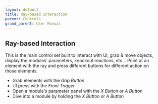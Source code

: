 ```yaml
---
layout: default
title: Ray-based Interaction
parent: Controls
grand_parent: User Manual
---
```


## Ray-based Interaction
This is the main control set built to interact with UI, grab & move objects, display the modules' parameters, knockout reactions, etc... Point at an element with the ray and press different buttons for different action on those elements.
- Grab elements with the *Grip Button*
- UI press with the *Front Trigger*
- Open a module's parameter panel with the *X Button* or *A Button*
- Dive into a module by holding the *X Button* or *A Button*